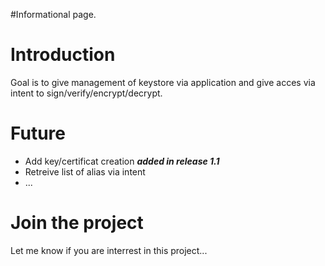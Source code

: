 #Informational page.

# Introduction #

Goal is to give management of keystore via application and give acces via intent to sign/verify/encrypt/decrypt.


# Future #

  * Add key/certificat creation **_added in release 1.1_**
  * Retreive list of alias via intent
  * ...

# Join the project #

Let me know if you are interrest in this project...